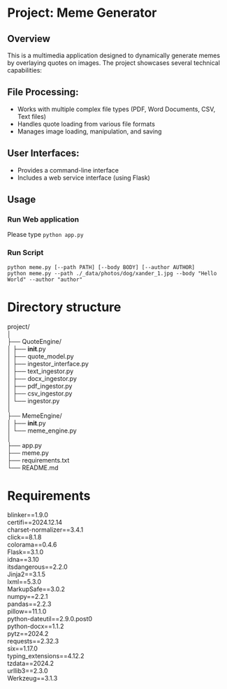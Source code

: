 # Project: Meme Generator 

## Overview
This is a multimedia application designed to dynamically generate memes by overlaying quotes on images. The project showcases several technical capabilities:

## File Processing:

* Works with multiple complex file types (PDF, Word Documents, CSV, Text files)
* Handles quote loading from various file formats
* Manages image loading, manipulation, and saving


## User Interfaces:

* Provides a command-line interface
* Includes a web service interface (using Flask)

## Usage

### Run Web application 
Please type `python app.py`

### Run Script
`python meme.py [--path PATH] [--body BODY] [--author AUTHOR]`<br>
`python meme.py --path ./_data/photos/dog/xander_1.jpg --body "Hello World" --author "author"`<br>

# Directory structure

project/<br>
│<br>
├── QuoteEngine/<br>
│   ├── __init__.py<br>
│   ├── quote_model.py<br>
│   ├── ingestor_interface.py<br>
│   ├── text_ingestor.py<br>
│   ├── docx_ingestor.py<br>
│   ├── pdf_ingestor.py<br>
│   ├── csv_ingestor.py<br>
│   └── ingestor.py<br>
│<br>
├── MemeEngine/<br>
│   ├── __init__.py<br>
│   └── meme_engine.py<br>
│<br>
├── app.py<br>
├── meme.py<br>
├── requirements.txt<br>
└── README.md<br>

# Requirements
blinker==1.9.0<br>
certifi==2024.12.14<br>
charset-normalizer==3.4.1<br>
click==8.1.8<br>
colorama==0.4.6<br>
Flask==3.1.0<br>
idna==3.10<br>
itsdangerous==2.2.0<br>
Jinja2==3.1.5<br>
lxml==5.3.0<br>
MarkupSafe==3.0.2<br>
numpy==2.2.1<br>
pandas==2.2.3<br>
pillow==11.1.0<br>
python-dateutil==2.9.0.post0<br>
python-docx==1.1.2<br>
pytz==2024.2<br>
requests==2.32.3<br>
six==1.17.0<br>
typing_extensions==4.12.2<br>
tzdata==2024.2<br>
urllib3==2.3.0<br>
Werkzeug==3.1.3<br>